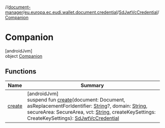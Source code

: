 //[document-manager](../../../../index.md)/[eu.europa.ec.eudi.wallet.document.credential](../../index.md)/[SdJwtVcCredential](../index.md)/[Companion](index.md)

# Companion

[androidJvm]\
object [Companion](index.md)

## Functions

| Name | Summary |
|---|---|
| [create](create.md) | [androidJvm]<br>suspend fun [create](create.md)(document: Document, asReplacementForIdentifier: [String](https://kotlinlang.org/api/latest/jvm/stdlib/kotlin-stdlib/kotlin/-string/index.html)?, domain: [String](https://kotlinlang.org/api/latest/jvm/stdlib/kotlin-stdlib/kotlin/-string/index.html), secureArea: SecureArea, vct: [String](https://kotlinlang.org/api/latest/jvm/stdlib/kotlin-stdlib/kotlin/-string/index.html), createKeySettings: CreateKeySettings): [SdJwtVcCredential](../index.md) |
